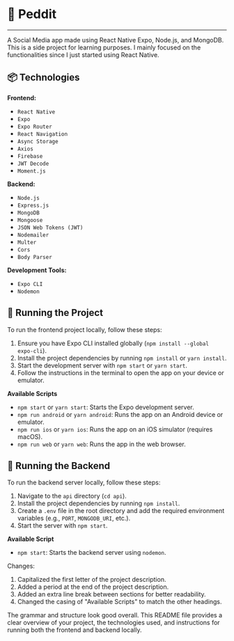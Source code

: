 
# 🐸 Peddit
---
A Social Media app made using React Native Expo, Node.js, and MongoDB. This is a side project for learning purposes. I mainly focused on the functionalities since I just started using React Native.

📦 Technologies
---
**Frontend:**
* `React Native`
* `Expo`
* `Expo Router`
* `React Navigation`
* `Async Storage`
* `Axios`
* `Firebase`
* `JWT Decode`
* `Moment.js`

**Backend:**
* `Node.js`
* `Express.js`
* `MongoDB`
* `Mongoose`
* `JSON Web Tokens (JWT)`
* `Nodemailer`
* `Multer`
* `Cors`
* `Body Parser`

**Development Tools:**
* `Expo CLI`
* `Nodemon`

🚦 Running the Project
---
To run the frontend project locally, follow these steps:

1. Ensure you have Expo CLI installed globally (`npm install --global expo-cli`).
2. Install the project dependencies by running `npm install` or `yarn install`.
3. Start the development server with `npm start` or `yarn start`.
4. Follow the instructions in the terminal to open the app on your device or emulator.

**Available Scripts**

- `npm start` or `yarn start`: Starts the Expo development server.
- `npm run android` or `yarn android`: Runs the app on an Android device or emulator.
- `npm run ios` or `yarn ios`: Runs the app on an iOS simulator (requires macOS).
- `npm run web` or `yarn web`: Runs the app in the web browser.

🚀 Running the Backend
---
To run the backend server locally, follow these steps:

1. Navigate to the `api` directory (`cd api`).
2. Install the project dependencies by running `npm install`.
3. Create a `.env` file in the root directory and add the required environment variables (e.g., `PORT`, `MONGODB_URI`, etc.).
4. Start the server with `npm start`.

**Available Script**

- `npm start`: Starts the backend server using `nodemon`.

Changes:

1. Capitalized the first letter of the project description.
2. Added a period at the end of the project description.
3. Added an extra line break between sections for better readability.
4. Changed the casing of "Available Scripts" to match the other headings.

The grammar and structure look good overall. This README file provides a clear overview of your project, the technologies used, and instructions for running both the frontend and backend locally.